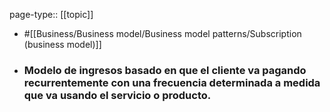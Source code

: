 page-type:: [[topic]]

- #[[Business/Business model/Business model patterns/Subscription (business model)]]

- ### Modelo de ingresos basado en que el cliente va pagando recurrentemente con una frecuencia determinada a medida que va usando el servicio o producto.




